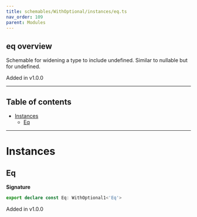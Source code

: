 ```yaml
---
title: schemables/WithOptional/instances/eq.ts
nav_order: 109
parent: Modules
---
```


## eq overview

Schemable for widening a type to include undefined. Similar to nullable but for undefined.

Added in v1.0.0

---

<h2 class="text-delta">Table of contents</h2>

- [Instances](#instances)
  - [Eq](#eq)

---

# Instances

## Eq

**Signature**

```ts
export declare const Eq: WithOptional1<'Eq'>
```

Added in v1.0.0
